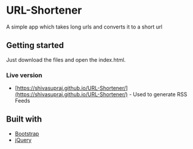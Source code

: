 # URL-Shortener

A simple app which takes long urls and converts it to a short url

## Getting started

Just download the files and open the index.html.

### Live version

* [https://shivasupraj.github.io/URL-Shortener/](https://shivasupraj.github.io/URL-Shortener/) - Used to generate RSS Feeds

## Built with

* [Bootstrap](https://getbootstrap.com/) 
* [jQuery](https://jquery.com/)
